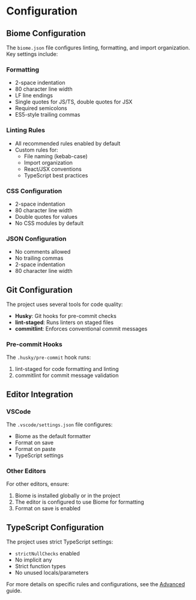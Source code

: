 # Configuration

## Biome Configuration

The `biome.json` file configures linting, formatting, and import organization. Key settings include:

### Formatting
- 2-space indentation
- 80 character line width
- LF line endings
- Single quotes for JS/TS, double quotes for JSX
- Required semicolons
- ES5-style trailing commas

### Linting Rules
- All recommended rules enabled by default
- Custom rules for:
  - File naming (kebab-case)
  - Import organization
  - React/JSX conventions
  - TypeScript best practices

### CSS Configuration
- 2-space indentation
- 80 character line width
- Double quotes for values
- No CSS modules by default

### JSON Configuration
- No comments allowed
- No trailing commas
- 2-space indentation
- 80 character line width

## Git Configuration

The project uses several tools for code quality:

- **Husky**: Git hooks for pre-commit checks
- **lint-staged**: Runs linters on staged files
- **commitlint**: Enforces conventional commit messages

### Pre-commit Hooks

The `.husky/pre-commit` hook runs:
1. lint-staged for code formatting and linting
2. commitlint for commit message validation

## Editor Integration

### VSCode

The `.vscode/settings.json` file configures:
- Biome as the default formatter
- Format on save
- Format on paste
- TypeScript settings

### Other Editors

For other editors, ensure:
1. Biome is installed globally or in the project
2. The editor is configured to use Biome for formatting
3. Format on save is enabled

## TypeScript Configuration

The project uses strict TypeScript settings:
- `strictNullChecks` enabled
- No implicit any
- Strict function types
- No unused locals/parameters

For more details on specific rules and configurations, see the [Advanced](./advanced.md) guide. 